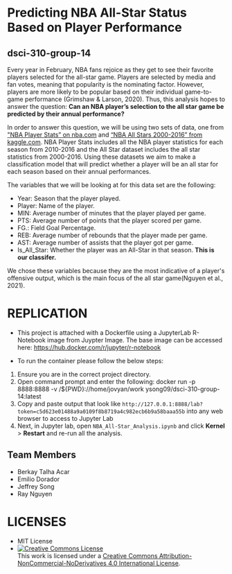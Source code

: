 # Predicting NBA All-Star Status Based on Player Performance

## dsci-310-group-14

Every year in February, NBA fans rejoice as they get to see their favorite players selected for the all-star game. Players are selected by media and fan votes, meaning that popularity is the nominating factor. However, players are more likely to be popular based on their individual game-to-game performance (Grimshaw & Larson, 2020). Thus, this analysis hopes to answer the question: **Can an NBA player’s selection to the all star game be predicted by their annual performance?**

In order to answer this question, we will be using two sets of data, one from ["NBA Player Stats” on nba.com](https://www.nba.com/stats/players/traditional/?sort=PTS&dir=-1&Season=2015-16&SeasonType=Regular%20Season) and [“NBA All Stars 2000-2016” from kaggle.com](https://www.kaggle.com/fmejia21/nba-all-star-game-20002016?select=NBA+All+Stars+2000-2016+-+Sheet1.csv). NBA Player Stats includes all the NBA player statistics for each season from 2010-2016 and the All Star dataset includes the all star statistics from 2000-2016. Using these datasets we aim to make a classification model that will predict whether a player will be an all star for each season based on their annual performances.

The variables that we will be looking at for this data set are the following:
- Year: Season that the player played.
- Player: Name of the player.
- MIN: Average number of minutes that the player played per game.
- PTS: Average number of points that the player scored per game.
- FG.: Field Goal Percentage.
- REB: Average number of rebounds that the player made per game.
- AST: Average number of assists that the player got per game.
- Is_All_Star: Whether the player was an All-Star in that season. **This is our classifer.**

We chose these variables because they are the most indicative of a player's offensive output, which is the main focus of the all star game(Nguyen et al., 2021).

# REPLICATION
- This project is attached with a Dockerfile using a JupyterLab R-Notebook image from Juypter Image.
  The base image can be accessed here: https://hub.docker.com/r/jupyter/r-notebook

- To run the container please follow the below steps:
1) Ensure you are in the correct project directory.
2) Open command prompt and enter the following:
docker run -p 8888:8888 -v /${PWD}://home/jovyan/work ysong09/dsci-310-group-14:latest
3) Copy and paste output that look like `http://127.0.0.1:8888/lab?token=c5d623e01488a9a0109f8b8719a4c982ecb6b9a58baaa55b` into any web browser to access to Jupyter Lab
4) Next, in Jupyter lab, open `NBA_All-Star_Analysis.ipynb` and click **Kernel** > **Restart** and re-run all the analysis.

## Team Members
- Berkay Talha Acar 
- Emilio Dorador 
- Jeffrey Song 
- Ray Nguyen

# LICENSES
- MIT License
- <a rel="license" href="http://creativecommons.org/licenses/by-nc-nd/4.0/"><img alt="Creative Commons License" style="border-width:0" src="https://i.creativecommons.org/l/by-nc-nd/4.0/88x31.png" /></a><br />This work is licensed under a <a rel="license" href="http://creativecommons.org/licenses/by-nc-nd/4.0/">Creative Commons Attribution-NonCommercial-NoDerivatives 4.0 International License</a>.
